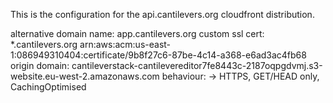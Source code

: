 This is the configuration for the api.cantilevers.org cloudfront distribution.

alternative domain name:    app.cantilevers.org
custom ssl cert:            *.cantilevers.org    arn:aws:acm:us-east-1:086949310404:certificate/9b8f27c6-87be-4c14-a368-e6ad3ac4fb68
origin domain:              cantileverstack-cantilevereditor7fe8443c-2187oqpgdvmj.s3-website.eu-west-2.amazonaws.com
behaviour:                  <origin domain> -> HTTPS, GET/HEAD only, CachingOptimised
